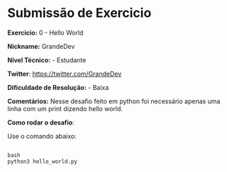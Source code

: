# Submissão de Exercicio

**Exercicio:** 0 - Hello World

**Nickname:** GrandeDev

**Nível Técnico:** - Estudante

**Twitter**: https://twitter.com/GrandeDev

**Dificuldade de Resolução:** - Baixa

**Comentários:** Nesse desafio feito em python foi necessário apenas uma linha com um print dizendo hello world.

**Como rodar o desafio**: 

Use o comando abaixo: 
```

bash
python3 hello_world.py

```